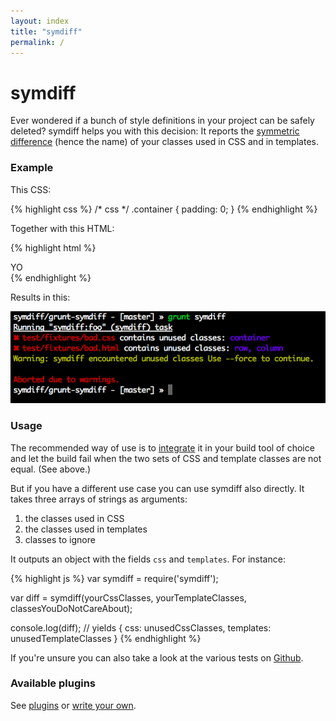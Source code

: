 ```yaml
---
layout: index
title: "symdiff"
permalink: /
---
```


# symdiff

Ever wondered if a bunch of style definitions in your project can be safely deleted? symdiff helps you with this decision: It reports the [symmetric difference](http://en.wikipedia.org/wiki/Symmetric_difference) (hence the name) of your classes used in CSS and in templates.

### Example

This CSS:

{% highlight css %}
/* css */
.container {
    padding: 0;
}
{% endhighlight %}

Together with this HTML:

{% highlight html %}
<!-- html -->
<body>
    <div class="row column">
        YO
    </div>
</body>
{% endhighlight %}

Results in this:

![Gulp](/img/grunt-symdiff.png)

### Usage

The recommended way of use is to [integrate](/integration/) it in your build tool of choice and let the build fail when the two sets of CSS and template classes are not equal. (See above.)

But if you have a different use case you can use symdiff also directly. It takes three arrays of strings as arguments:

1. the classes used in CSS
2. the classes used in templates
3. classes to ignore

It outputs an object with the fields `css` and `templates`. For instance:

{% highlight js %}
var symdiff = require('symdiff');

var diff = symdiff(yourCssClasses, yourTemplateClasses, classesYouDoNotCareAbout);

console.log(diff);
// yields
{
    css: unusedCssClasses,
    templates: unusedTemplateClasses
}
{% endhighlight %}

If you're unsure you can also take a look at the various tests on [Github](https://github.com/symdiff).

### Available plugins

See [plugins](/plugins/) or [write your own](/write-a-plugin/).